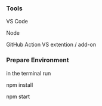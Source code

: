 ### Tools
VS Code 

Node

GitHub Action VS extention / add-on


### Prepare Environment
in the terminal run

npm install

npm start